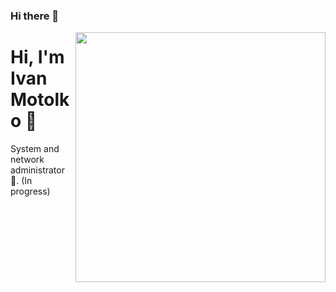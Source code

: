 ### Hi there 👋

<!--
**Ivaan04/Ivaan04** is a ✨ _special_ ✨ repository because its `README.md` (this file) appears on your GitHub profile. -->


<img align="right" width="400" height="400" src="https://64.media.tumblr.com/dd1158afca966cfedac990642113d99b/tumblr_o7a29vlVAx1ton0qpo1_500.gif">


# Hi, I'm Ivan Motolko 🤔

System and network administrator :robot:. (In progress)

<!-- ## About me 

:heart: Drawing | :black_heart: Hip-Hop | :blue_heart: Programming

- :earth_americas: I'm from Medellin - Colombia
- :video_game: I like to play video games
- :gem: I love to customize everything lol


---
⭐️ From [FatChicken277](https://github.com/FatChicken277)

Here are some ideas to get you started:

- 🔭 I’m currently working on ...
- 🌱 I’m currently learning ...
- 👯 I’m looking to collaborate on ...
- 🤔 I’m looking for help with ...
- 💬 Ask me about ...
- 📫 How to reach me: ...
- 😄 Pronouns: ...
- ⚡ Fun fact: ...
-->
